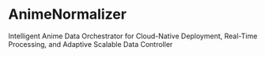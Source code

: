 # AnimeNormalizer
Intelligent Anime Data Orchestrator for Cloud-Native Deployment, Real-Time Processing, and Adaptive Scalable Data Controller
